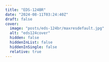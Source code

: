 ```yaml
---
title: "EDS-124BR"
date: "2024-08-11T03:24:40Z"
draft: false
cover:
  image: "posts/eds-124br/maxresdefault.jpg"
  alt: "eds124cover"
  hidden: false
  hiddenInList: false
  hiddenInSingle: false
  relative: true
---
```



